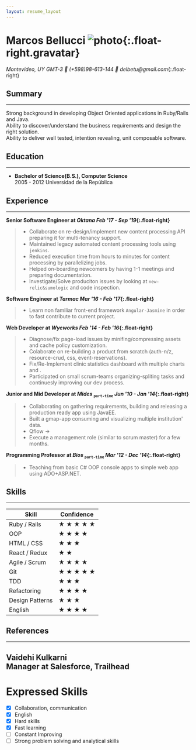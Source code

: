 ```yaml
---
layout: resume_layout
---
```


# Marcos Bellucci ![photo](https://s.gravatar.com/avatar/aa13dc88f709dd1b1ec9b6b24e85089f?s=80){:.float-right.gravatar}
_Montevideo, UY GMT-3_   _:iphone: (+598)98-613-144 :email: delbetu@gmail.com_{:.float-right}

## Summary
---
Strong background in developing Object Oriented applications in Ruby/Rails and Java.  
Ability to discover/understand the business requirements and design the right solution.  
Ability to deliver well tested, intention revealing, unit composable software.  

## Education
---
* **Bachelor of Science(B.S.), Computer Science**  
 2005 - 2012 Universidad de la República 

## Experience
---

**Senior Software Engineer at *Oktana*                       *Feb '17 - Sep '19*{:.float-right}**
> - Collaborate on re-design/implement new content processing API preparing it for multi-tenancy support.
> - Maintained legacy automated content processing tools using `jenkins`.
> - Reduced execution time from hours to minutes for content processing by parallelizing jobs.
> - Helped on-boarding newcomers by having 1-1 meetings and preparing documentation.
> - Investigate/Solve produciton issues by looking at `new-relic&sumologic` and code inspection.
 

**Software Engineer at *Tarmac*                              *Mar '16 - Feb '17*{:.float-right}**
> - Learn non familiar front-end framework `Angular-Jasmine` in order to fast contribute to current project.


**Web Developer at *Wyeworks*                                *Feb '14 - Feb '16*{:.float-right}**
> - Diagnose/fix page-load issues by minifing/compressing assets and cache policy customization.
> - Colaborate on re-building a product from scratch (auth-n/z, resource-crud, css, event-reservations).
> - Fix/Re-Implement clinic statistics dashboard with multiple charts and .
> - Participated on small scrum-teams organizing-spliting tasks and continuesly improving our dev process.


**Junior and Mid Developer at *Mides* <sub>`part-time`</sub> *Jun '10 - Jan '14*{:.float-right}**
> - Collaborating on gathering requirements, building and releasing a production ready app using JavaEE.
> - Built a gmap-app consuming and visualizing multiple institution' data. 
> - Qflow ->
> - Execute a management role (similar to scrum master) for a few months.


**Programming Professor at *Bios*  <sub>`part-time`</sub>    *Mar '12 - Dec '14*{:.float-right}**
> - Teaching from basic C# OOP console apps to simple web app using ADO+ASP.NET.


## Skills
---

|    Skill              |         Confidence                     |
------------------------|----------------------------------------|
| Ruby / Rails          |&#9733; &#9733; &#9733; &#9733; &#9733; |
| OOP                   |&#9733; &#9733; &#9733; &#9733;         |
| HTML / CSS            |&#9733; &#9733; &#9733;                 |
| React / Redux         |&#9733; &#9733;                         |
| Agile / Scrum         |&#9733; &#9733; &#9733; &#9733;         |
| Git                   |&#9733; &#9733; &#9733; &#9733; &#9733; |
| TDD                   |&#9733; &#9733; &#9733;                 |
| Refactoring           |&#9733; &#9733; &#9733; &#9733;         |
| Design Patterns       |&#9733; &#9733; &#9733;                 |
| English               |&#9733; &#9733; &#9733; &#9733;         |

## References
---

**Vaidehi Kulkarni**  
Manager at Salesforce, Trailhead
---
# Expressed Skills
- [X] Collaboration, communication
- [X] English
- [X] Hard skills
- [X] Fast learning
- [ ] Constant Improving
- [ ] Strong problem solving and analytical skills
